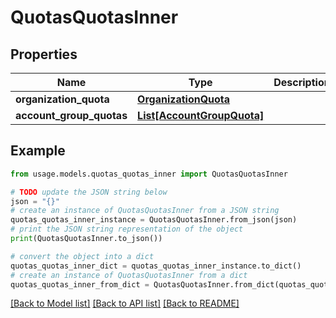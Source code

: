 # QuotasQuotasInner


## Properties

Name | Type | Description | Notes
------------ | ------------- | ------------- | -------------
**organization_quota** | [**OrganizationQuota**](OrganizationQuota.md) |  | [optional] 
**account_group_quotas** | [**List[AccountGroupQuota]**](AccountGroupQuota.md) |  | [optional] 

## Example

```python
from usage.models.quotas_quotas_inner import QuotasQuotasInner

# TODO update the JSON string below
json = "{}"
# create an instance of QuotasQuotasInner from a JSON string
quotas_quotas_inner_instance = QuotasQuotasInner.from_json(json)
# print the JSON string representation of the object
print(QuotasQuotasInner.to_json())

# convert the object into a dict
quotas_quotas_inner_dict = quotas_quotas_inner_instance.to_dict()
# create an instance of QuotasQuotasInner from a dict
quotas_quotas_inner_from_dict = QuotasQuotasInner.from_dict(quotas_quotas_inner_dict)
```
[[Back to Model list]](../README.md#documentation-for-models) [[Back to API list]](../README.md#documentation-for-api-endpoints) [[Back to README]](../README.md)


